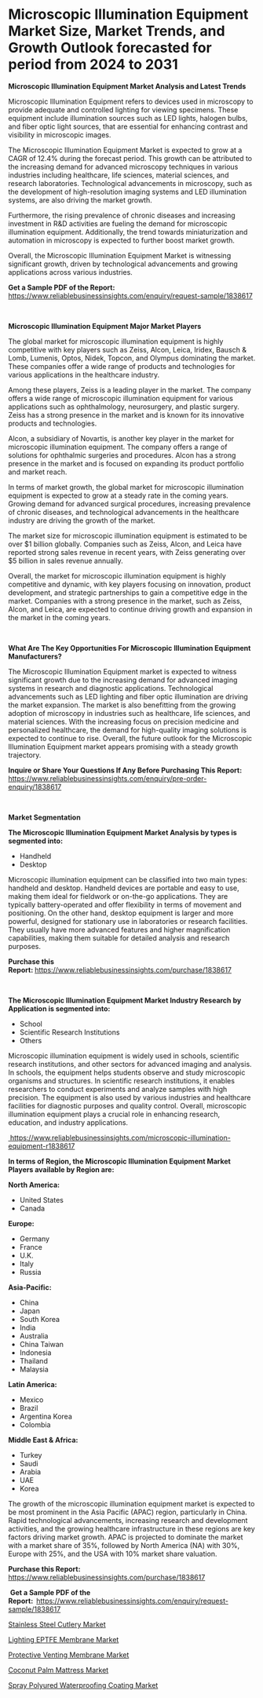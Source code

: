 <p><h1>Microscopic Illumination Equipment Market Size, Market Trends, and Growth Outlook forecasted for period from 2024 to 2031</h1></p><p><strong>Microscopic Illumination Equipment Market Analysis and Latest Trends</strong></p>
<p><p>Microscopic Illumination Equipment refers to devices used in microscopy to provide adequate and controlled lighting for viewing specimens. These equipment include illumination sources such as LED lights, halogen bulbs, and fiber optic light sources, that are essential for enhancing contrast and visibility in microscopic images.</p><p>The Microscopic Illumination Equipment Market is expected to grow at a CAGR of 12.4% during the forecast period. This growth can be attributed to the increasing demand for advanced microscopy techniques in various industries including healthcare, life sciences, material sciences, and research laboratories. Technological advancements in microscopy, such as the development of high-resolution imaging systems and LED illumination systems, are also driving the market growth.</p><p>Furthermore, the rising prevalence of chronic diseases and increasing investment in R&D activities are fueling the demand for microscopic illumination equipment. Additionally, the trend towards miniaturization and automation in microscopy is expected to further boost market growth.</p><p>Overall, the Microscopic Illumination Equipment Market is witnessing significant growth, driven by technological advancements and growing applications across various industries.</p></p>
<p><strong>Get a Sample PDF of the Report:&nbsp;</strong> <a href="https://www.reliablebusinessinsights.com/enquiry/request-sample/1838617">https://www.reliablebusinessinsights.com/enquiry/request-sample/1838617</a></p>
<p>&nbsp;</p>
<p><strong>Microscopic Illumination Equipment Major Market Players</strong></p>
<p><p>The global market for microscopic illumination equipment is highly competitive with key players such as Zeiss, Alcon, Leica, Iridex, Bausch & Lomb, Lumenis, Optos, Nidek, Topcon, and Olympus dominating the market. These companies offer a wide range of products and technologies for various applications in the healthcare industry.</p><p>Among these players, Zeiss is a leading player in the market. The company offers a wide range of microscopic illumination equipment for various applications such as ophthalmology, neurosurgery, and plastic surgery. Zeiss has a strong presence in the market and is known for its innovative products and technologies.</p><p>Alcon, a subsidiary of Novartis, is another key player in the market for microscopic illumination equipment. The company offers a range of solutions for ophthalmic surgeries and procedures. Alcon has a strong presence in the market and is focused on expanding its product portfolio and market reach.</p><p>In terms of market growth, the global market for microscopic illumination equipment is expected to grow at a steady rate in the coming years. Growing demand for advanced surgical procedures, increasing prevalence of chronic diseases, and technological advancements in the healthcare industry are driving the growth of the market.</p><p>The market size for microscopic illumination equipment is estimated to be over $1 billion globally. Companies such as Zeiss, Alcon, and Leica have reported strong sales revenue in recent years, with Zeiss generating over $5 billion in sales revenue annually.</p><p>Overall, the market for microscopic illumination equipment is highly competitive and dynamic, with key players focusing on innovation, product development, and strategic partnerships to gain a competitive edge in the market. Companies with a strong presence in the market, such as Zeiss, Alcon, and Leica, are expected to continue driving growth and expansion in the market in the coming years.</p></p>
<p>&nbsp;</p>
<p><strong>What Are The Key Opportunities For Microscopic Illumination Equipment Manufacturers?</strong></p>
<p><p>The Microscopic Illumination Equipment market is expected to witness significant growth due to the increasing demand for advanced imaging systems in research and diagnostic applications. Technological advancements such as LED lighting and fiber optic illumination are driving the market expansion. The market is also benefitting from the growing adoption of microscopy in industries such as healthcare, life sciences, and material sciences. With the increasing focus on precision medicine and personalized healthcare, the demand for high-quality imaging solutions is expected to continue to rise. Overall, the future outlook for the Microscopic Illumination Equipment market appears promising with a steady growth trajectory.</p></p>
<p><strong>Inquire or Share Your Questions If Any Before Purchasing This Report:</strong> <a href="https://www.reliablebusinessinsights.com/enquiry/pre-order-enquiry/1838617">https://www.reliablebusinessinsights.com/enquiry/pre-order-enquiry/1838617</a></p>
<p>&nbsp;</p>
<p><strong>Market Segmentation</strong></p>
<p><strong>The Microscopic Illumination Equipment Market Analysis by types is segmented into:</strong></p>
<p><ul><li>Handheld</li><li>Desktop</li></ul></p>
<p><p>Microscopic illumination equipment can be classified into two main types: handheld and desktop. Handheld devices are portable and easy to use, making them ideal for fieldwork or on-the-go applications. They are typically battery-operated and offer flexibility in terms of movement and positioning. On the other hand, desktop equipment is larger and more powerful, designed for stationary use in laboratories or research facilities. They usually have more advanced features and higher magnification capabilities, making them suitable for detailed analysis and research purposes.</p></p>
<p><strong>Purchase this Report:&nbsp;</strong><a href="https://www.reliablebusinessinsights.com/purchase/1838617">https://www.reliablebusinessinsights.com/purchase/1838617</a></p>
<p>&nbsp;</p>
<p><strong>The Microscopic Illumination Equipment Market Industry Research by Application is segmented into:</strong></p>
<p><ul><li>School</li><li>Scientific Research Institutions</li><li>Others</li></ul></p>
<p><p>Microscopic illumination equipment is widely used in schools, scientific research institutions, and other sectors for advanced imaging and analysis. In schools, the equipment helps students observe and study microscopic organisms and structures. In scientific research institutions, it enables researchers to conduct experiments and analyze samples with high precision. The equipment is also used by various industries and healthcare facilities for diagnostic purposes and quality control. Overall, microscopic illumination equipment plays a crucial role in enhancing research, education, and industry applications.</p></p>
<p><a href="https://www.reliablebusinessinsights.com/microscopic-illumination-equipment-r1838617">&nbsp;https://www.reliablebusinessinsights.com/microscopic-illumination-equipment-r1838617</a></p>
<p><strong>In terms of Region, the Microscopic Illumination Equipment Market Players available by Region are:</strong></p>
<p>
    <p> <strong> North America: </strong>
        <ul>
            <li>United States</li>
            <li>Canada</li>
        </ul>
        </p> 
    <p> <strong> Europe: </strong>
        <ul>
            <li>Germany</li>
            <li>France</li>
            <li>U.K.</li>
            <li>Italy</li>
            <li>Russia</li>
        </ul>
        </p> 
    <p> <strong> Asia-Pacific: </strong>
        <ul>
            <li>China</li>
            <li>Japan</li>
            <li>South Korea</li>
            <li>India</li>
            <li>Australia</li>
            <li>China Taiwan</li>
            <li>Indonesia</li>
            <li>Thailand</li>
            <li>Malaysia</li>
        </ul>
        </p> 
    <p> <strong> Latin America: </strong>
        <ul>
            <li>Mexico</li>
            <li>Brazil</li>
            <li>Argentina Korea</li>
            <li>Colombia</li>
        </ul>
        </p> 
    <p> <strong> Middle East & Africa: </strong>
        <ul>
            <li>Turkey</li>
            <li>Saudi</li>
            <li>Arabia</li>
            <li>UAE</li>
            <li>Korea</li>
        </ul>
    </p>
    </p>
<p><p>The growth of the microscopic illumination equipment market is expected to be most prominent in the Asia Pacific (APAC) region, particularly in China. Rapid technological advancements, increasing research and development activities, and the growing healthcare infrastructure in these regions are key factors driving market growth. APAC is projected to dominate the market with a market share of 35%, followed by North America (NA) with 30%, Europe with 25%, and the USA with 10% market share valuation.</p></p>
<p><strong>Purchase this Report: </strong><a href="https://www.reliablebusinessinsights.com/purchase/1838617">https://www.reliablebusinessinsights.com/purchase/1838617</a></p>
<p>&nbsp;<strong>Get a Sample PDF of the Report:&nbsp;&nbsp;</strong><a href="https://www.reliablebusinessinsights.com/enquiry/request-sample/1838617">https://www.reliablebusinessinsights.com/enquiry/request-sample/1838617</a></p>
<p><strong></strong></p>
<p><p><a href="https://medium.com/@robeathews675666/stainless-steel-cutlery-market-global-market-insights-and-sales-trends-2024-to-2031-1f686002a38f">Stainless Steel Cutlery Market</a></p><p><a href="https://github.com/lbird53714/Market-Research-Report-List-5/blob/main/lighting-eptfe-membrane-market.md">Lighting EPTFE Membrane Market</a></p><p><a href="https://github.com/dringals/Market-Research-Report-List-5/blob/main/protective-venting-membrane-market.md">Protective Venting Membrane Market</a></p><p><a href="https://medium.com/@alan.ball8990/coconut-palm-mattress-industry-analysis-report-its-market-size-growing-with-a-cagr-of-8-2-e5cd612277e9">Coconut Palm Mattress Market</a></p><p><a href="https://github.com/ohumlzho95/Market-Research-Report-List-1/blob/main/spray-polyured-waterproofing-coating-market.md">Spray Polyured Waterproofing Coating Market</a></p></p>